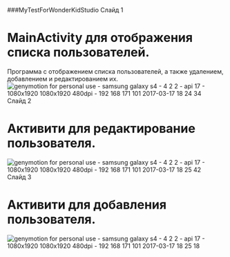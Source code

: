 ###MyTestForWonderKidStudio
Cлайд 1
# MainActivity для отображения списка пользователей.
Программа с отображением списка пользователей, а также удалением, добавлением и редактированием их.
![genymotion for personal use - samsung galaxy s4 - 4 2 2 - api 17 - 1080x1920 1080x1920 480dpi - 192 168 171 101 2017-03-17 18 24 34](https://cloud.githubusercontent.com/assets/24555227/24050236/454dcb50-0b3f-11e7-9372-4313deaa14ba.png)
 Cлайд 2
# Активити для редактирование пользователя.
![genymotion for personal use - samsung galaxy s4 - 4 2 2 - api 17 - 1080x1920 1080x1920 480dpi - 192 168 171 101 2017-03-17 18 25 42](https://cloud.githubusercontent.com/assets/24555227/24050356/a301c9c2-0b3f-11e7-9aa8-5483fb700aca.png)
Cлайд 3
# Активити для добавления пользователя.
![genymotion for personal use - samsung galaxy s4 - 4 2 2 - api 17 - 1080x1920 1080x1920 480dpi - 192 168 171 101 2017-03-17 18 25 18](https://cloud.githubusercontent.com/assets/24555227/24050430/d31f6240-0b3f-11e7-81f3-a96688c8cb58.png)
